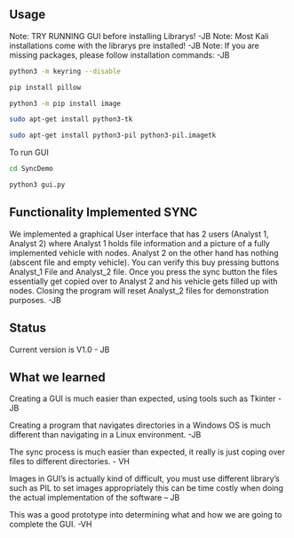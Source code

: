 
## Usage

Note: TRY RUNNING GUI before installing Librarys! -JB
Note: Most Kali installations come with the librarys pre installed! -JB
Note: If you are missing packages, please follow installation commands: -JB

```sh
python3 -m keyring --disable
```
```sh
pip install pillow
```
```sh
python3 -m pip install image
```
```sh
sudo apt-get install python3-tk
```
```sh
sudo apt-get install python3-pil python3-pil.imagetk
```

To run GUI

```sh
cd SyncDemo
```
```sh
python3 gui.py
```

## Functionality Implemented SYNC
We implemented a graphical User interface that has 2 users (Analyst 1, Analyst 2) where Analyst 1 holds file information and a picture of a fully implemented vehicle with nodes. Analyst 2 on the other hand has nothing (abscent file and empty vehicle). You can verify this buy pressing buttons Analyst_1 File and Analyst_2 file. Once you press the sync button the files essentially get copied over to Analyst 2 and his vehicle gets filled up with nodes. Closing the program will reset Analyst_2 files for demonstration purposes. -JB

## Status
Current version is V1.0 - JB

## What we learned
Creating a GUI is much easier than expected, using tools such as Tkinter - JB

Creating a program that navigates directories in a Windows OS is much different than navigating in a Linux environment. -JB

The sync process is much easier than expected, it really is just coping over files to different directories. - VH

Images in GUI’s is actually kind of difficult, you must use different library’s such as PIL to set images appropriately this can be time costly when doing the actual implementation of the software – JB

This was a good prototype into determining what and how we are going to complete the GUI. -VH
